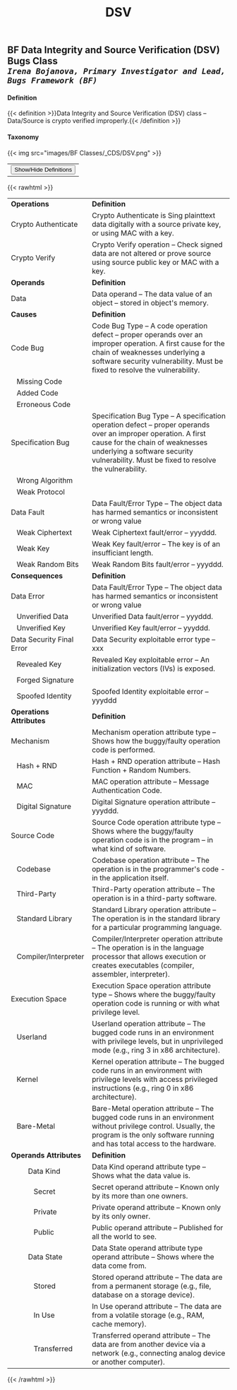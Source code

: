 ﻿---
weight: 3
title: "DSV"
---
## BF Data Integrity and Source Verification (DSV) Bugs Class <br/>_`Irena Bojanova, Primary Investigator and Lead, Bugs Framework (BF)`_

#### Definition
{{< definition >}}Data Integrity and Source Verification (DSV) class – Data/Source is crypto verified improperly.{{< /definition >}}

####  Taxonomy


{{< img src="images/BF Classes/_CDS/DSV.png" >}}

<table>
<tr>
<td>
<button class="btn btn-primary " type="button" data-bs-toggle="collapse" data-bs-target="#collapseTable" aria-expanded="false" aria-controls="collapseTable">Show/Hide Definitions</button>
</td>
</tr>
</table>
	
{{< rawhtml >}}
<div class="collapse" id="collapseTable">
<table>
<tr>
			<td><strong>Operations</strong></td>
	<td><strong>Definition</strong></td>
	</tr>
	<tr>
			<td>Crypto Authenticate </td>
	<td>Crypto Authenticate is Sing plainttext data digitally with a source private key, or using MAC with a key.</td>
	</tr>
	<tr>
			<td>Crypto Verify </td>
	<td>Crypto Verify operation – Check signed data are not altered or prove source using source public key or MAC with a key.</td>
	</tr>
	<tr>
			<td><strong>Operands</strong></td>
	<td><strong>Definition</strong></td>
	</tr>
	<tr>
			<td>Data </td>
	<td>Data operand – The data value of an object – stored in object's memory.</td>
	</tr>
	<tr>
			<td><strong>Causes</strong></td>
	<td><strong>Definition</strong></td>
	</tr>
	<tr>
			<td>Code Bug</td>
	<td>Code Bug Type – A code operation defect – proper operands over an improper operation. A first cause for the chain of weaknesses underlying a software security vulnerability. Must be fixed to resolve the vulnerability.</td>
	</tr>
	<tr>
			<td>   Missing Code </td>
	<td></td>
	</tr>
	<tr>
			<td>   Added Code </td>
	<td></td>
	</tr>
	<tr>
			<td>   Erroneous Code </td>
	<td></td>
	</tr>
	<tr>
			<td>Specification Bug</td>
	<td>Specification Bug Type – A specification operation defect – proper operands over an improper operation. A first cause for the chain of weaknesses underlying a software security vulnerability. Must be fixed to resolve the vulnerability.</td>
	</tr>
	<tr>
			<td>   Wrong Algorithm </td>
	<td></td>
	</tr>
	<tr>
			<td>   Weak Protocol </td>
	<td></td>
	</tr>
	<tr>
			<td>Data Fault</td>
	<td>Data Fault/Error Type – The object data has harmed semantics or inconsistent or wrong value</td>
	</tr>
	<tr>
			<td>   Weak Ciphertext </td>
	<td>Weak Ciphertext fault/error – yyyddd.</td>
	</tr>
	<tr>
			<td>   Weak Key </td>
	<td>Weak Key fault/error – The key is of an insufficiant length.</td>
	</tr>
	<tr>
			<td>   Weak Random Bits </td>
	<td>Weak Random Bits fault/error – yyyddd.</td>
	</tr>
	<tr>
			<td><strong>Consequences</strong></td>
	<td><strong>Definition</strong></td>
	</tr>
	<tr>
			<td>Data Error</td>
	<td>Data Fault/Error Type – The object data has harmed semantics or inconsistent or wrong value</td>
	</tr>
	<tr>
			<td>   Unverified Data </td>
	<td>Unverified Data fault/error – yyyddd.</td>
	</tr>
	<tr>
			<td>   Unverified Key </td>
	<td>Unverified Key fault/error – yyyddd.</td>
	</tr>
	<tr>
			<td>Data Security Final Error</td>
	<td>Data Security exploitable error type – xxx</td>
	</tr>
	<tr>
			<td>   Revealed Key </td>
	<td>Revealed Key exploitable error – An initialization vectors (IVs) is exposed.</td>
	</tr>
	<tr>
			<td>   Forged Signature </td>
	<td></td>
	</tr>
	<tr>
			<td>   Spoofed Identity </td>
	<td>Spoofed Identity exploitable error – yyyddd</td>
	</tr>
	<tr>
			<td><strong>Operations Attributes</strong></td>
	<td><strong>Definition</strong></td>
	</tr>
	<tr>
			<td>Mechanism </td>
	<td>Mechanism operation attribute type – Shows how the buggy/faulty operation code is performed.</td>
	</tr>
	<tr>
			<td>   Hash + RND </td>
	<td>Hash + RND operation attribute – Hash Function + Random Numbers.</td>
	</tr>
	<tr>
			<td>   MAC </td>
	<td>MAC operation attribute – Message Authentication Code.</td>
	</tr>
	<tr>
			<td>   Digital Signature </td>
	<td>Digital Signature operation attribute – yyyddd.</td>
	</tr>
	<tr>
			<td>Source Code </td>
	<td>Source Code operation attribute type – Shows where the buggy/faulty operation code is in the program – in what kind of software.</td>
	</tr>
	<tr>
			<td>   Codebase </td>
	<td>Codebase operation attribute – The operation is in the programmer's code - in the application itself.</td>
	</tr>
	<tr>
			<td>   Third-Party </td>
	<td>Third-Party operation attribute – The operation is in a third-party software.</td>
	</tr>
	<tr>
			<td>   Standard Library </td>
	<td>Standard Library operation attribute – The operation is in the standard library for a particular programming language.</td>
	</tr>
	<tr>
			<td>   Compiler/Interpreter </td>
	<td>Compiler/Interpreter operation attribute – The operation is in the language processor that allows execution or creates executables (compiler, assembler, interpreter).</td>
	</tr>
	<tr>
			<td>Execution Space </td>
	<td>Execution Space operation attribute type – Shows where the buggy/faulty operation code is running or with what privilege level.</td>
	</tr>
	<tr>
			<td>   Userland </td>
	<td>Userland operation attribute – The bugged code runs in an environment with privilege levels, but in unprivileged mode (e.g., ring 3 in x86 architecture).</td>
	</tr>
	<tr>
			<td>   Kernel </td>
	<td>Kernel operation attribute – The bugged code runs in an environment with privilege levels with access privileged instructions (e.g., ring 0 in x86 architecture).</td>
	</tr>
	<tr>
			<td>   Bare-Metal </td>
	<td>Bare-Metal operation attribute – The bugged code runs in an environment without privilege control. Usually, the program is the only software running and has total access to the hardware.</td>
	</tr>
	<tr>
			<td><strong>Operands Attributes</strong></td>
	<td><strong>Definition</strong></td>
	</tr>
	<tr>
			<td>         Data Kind </td>
	<td>Data Kind operand attribute type – Shows what the data value is.</td>
	</tr>
	<tr>
			<td>            Secret </td>
	<td>Secret operand attribute – Known only by its more than one owners.</td>
	</tr>
	<tr>
			<td>            Private </td>
	<td>Private operand attribute – Known only by its only owner.</td>
	</tr>
	<tr>
			<td>            Public </td>
	<td>Public operand attribute – Published for all the world to see.</td>
	</tr>
	<tr>
			<td>         Data State </td>
	<td>Data State operand attribute type operand attribute – Shows where the data come from.</td>
	</tr>
	<tr>
			<td>            Stored </td>
	<td>Stored operand attribute – The data are from a permanent storage (e.g., file, database on a storage device).</td>
	</tr>
	<tr>
			<td>            In Use </td>
	<td>In Use operand attribute – The data are from a volatile storage (e.g., RAM, cache memory).</td>
	</tr>
	<tr>
			<td>            Transferred </td>
	<td>Transferred operand attribute – The data are from another device via a network (e.g., connecting analog device or another computer).</td>
	</tr>
	
</table>
</div>
{{< /rawhtml >}}

